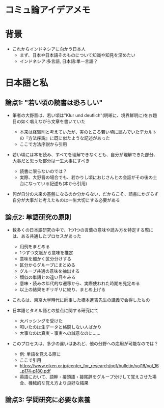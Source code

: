 # コミュ論アイデアメモ

# 背景
- これからインドネシアに向かう日本人
	- まず、日本や日本語そのものについて知識や知見を深めたい
	- インドネシア:多言語, 日本語:単一言語？

	
# 日本語と私
## 論点1: "若い頃の読書は恐ろしい"
- 筆者の大野晋は、若い頃は"Klur und deutlich"(明晰に、境界鮮明に)をお題目の如く唱えながら文章を書いていた
	- 本来は経験則と考えていたが、実のところ若い頃に読んでいたデカルトの『方法序説』に既に似たような記述があった
	- ここで方法序説から引用

- 若い頃には本を読み、すべてを理解できなくとも、自分が理解できた部分、大事だと思った部分は一生大事にすべき
	- 読書に限らないのでは？
	- 実際、大野晋の場合でも、若かりし頃におじさんとの会話がその後の土台になっている記述も(本から引用)

- 何が自分の未来の基盤になるのか分からない、だからこそ、読書にかぎらず自分が大事だと考えたものは一生大切にする必要がある

## 論点2: 単語研究の原則
- 数多くの日本語研究の中で、1つ1つの言葉の意味や読み方を特定する際には、ある共通したプロセスがあった
	- 用例をまとめる
	- 1つずつ文脈から意味を推定
	- 意味を細かく区分分けする
	- 区分からグループにまとめる
	- グループ共通の意味を抽出する
	- 類似の単語との違い目をみる
	- 意味・読みの年代的な遷移から、実際使われた時期を見定める
	- 以上の結果をギリギリに絞り、まとめ上げる

- これらは、東京大学時代に師事した橋本進吉先生の講義で会得したもの

- 日本語とタミル語との接点に関する研究にて
	- 大バッシングを受けた
	- 叩いたのは生データと格闘しない人ばかり
	- 大事なのは真実・事実への誠意なのに……

- このプロセスは、多少の違いはあれど、他の分野への応用が可能なのでは？
	- 例: 単語を覚える際に
	- ここで引用
	- https://www.eiken.or.jp/center_for_research/pdf/bulletin/vol16/vol_16_p174-p180.pdf
	- 英語において、語幹・接頭語・接尾辞をグループ分けして覚えさせた場合、機械的な覚え方より良好な結果


## 論点3: 学問研究に必要な素養